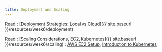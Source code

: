 ```yaml
---
title: Deployment and Scaling
---
```


Read
: [Deployment Strategies: Local vs Cloud]({{ site.baseurl }}/resources/week6/deployment)

Read
: [Scaling Considerations, EC2, Kubernetes]({{ site.baseurl }}/resources/week6/scaling)
  : [AWS EC2 Setup](https://aws.amazon.com/ec2/), [Introduction to Kubernetes](https://kubernetes.io/docs/tutorials/)
